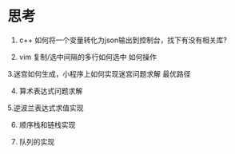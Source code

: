 # 思考 #
1. c++ 如何将一个变量转化为json输出到控制台，找下有没有相关库?

2. vim 复制/选中间隔的多行如何选中 如何操作

3.迷宫如何生成，小程序上如何实现迷宫问题求解 最优路径

4. 算术表达式问题求解

5.逆波兰表达式求值实现

6. 顺序栈和链栈实现

7. 队列的实现
